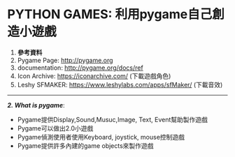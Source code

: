 # PYTHON GAMES: 利用pygame自己創造小遊戲

1. **參考資料**
 1. Pygame Page: http://pygame.org
 2. documentation: http://pygame.org/docs/ref
 3. Icon Archive: https://iconarchive.com/ (下載遊戲角色)
 4. Leshy SFMAKER: https://www.leshylabs.com/apps/sfMaker/ (下載音效)

------

**_2. What is pygame_**:
  * Pygame提供Display,Sound,Musuc,Image, Text, Event幫助製作遊戲
  * Pygame可以做出2.0小遊戲
  * Pygame偵測使用者使用Keyboard, joystick, mouse控制遊戲
  * Pygame提供許多內建的game objects來製作遊戲
